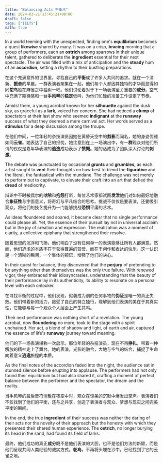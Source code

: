 ```yaml
---
title: "Balancing Acts 平衡术"
date: 2024-03-21T13:45:21+08:00
draft: false
tags: ["IELTS"]
math: true
---
```


In a world teeming with the unexpected, finding one's **equilibrium** becomes a quest **likewise** shared by many. It was on a crisp, **bracing** morning that a group of performers, each an **ostrich** among sparrows in their unique talent, gathered to deliberate the **ingredient** essential for their next spectacle. The air was filled with a mix of anticipation and the **steady** hum of an **accordion**, setting a rhythm to their bustling preparations.

在这个充满意外的世界里，寻找自己的**平衡**成了许多人共同的追求。就在一个清新、**振奋**的早晨，一群表演者聚集在一起，他们每个人都因其独特的才华而显得如同**鸵鸟**般在麻雀之中独树一帜。他们讨论着对于下一场表演至关重要的**成分**。空气中充满了期待感和一台**手风琴**的**稳定**低吟，为他们忙碌的准备工作设定了节奏。

Amidst them, a young acrobat known for her **silhouette** against the dusk sky, as graceful as a **lark**, voiced her concern. She had noticed a **clump** of spectators at their last show who seemed **indignant** at the **runaway** success of what they deemed a mere carnival act. Her words served as a **stimulus** for a deep discussion among the troupe.

在他们中间，一位年轻的杂技演员因她在黄昏天空中的**剪影**而闻名，她的身姿优雅如同**云雀**。她表达了自己的担忧，她注意到在上一场演出中，有一**群**观众对他们所谓的仅仅是嘉年华表演的**逃逸**成功表示了**愤慨**。她的话成为了团队深入讨论的**刺激**。

The debate was punctuated by occasional **grunts** and **grumbles**, as each artist sought to **vent** their thoughts on how best to blend the **figurative** and the literal, the fantastical with the mundane. The challenge was not merely to perform but to captivate, to elevate their craft into an art that defied the **dread** of mediocrity.

辩论中不时被偶尔的**咕哝**和**抱怨**打断，每位艺术家都试图**发泄**他们对如何最好地融合**象征性**与字面意义，将奇幻与平凡结合的思考。挑战不仅仅是要表演，还要吸引观众，将他们的技艺提升为一门能够挑战**恐惧**平庸的艺术。

As ideas floundered and soared, it became clear that no single performance could please all. Yet, the essence of their pursuit lay not in universal acclaim but in the joy of creation and expression. The realization was a moment of clarity, a collective epiphany that strengthened their resolve.

随着思想的沉浮和飞扬，他们明白了没有任何单一的表演能够让所有人都满意。然而，他们追求的本质不在于获得普遍的赞誉，而在于创作和表达的快乐。这一认识是一个清晰的瞬间，一个集体的顿悟，增强了他们的决心。

In their quest for balance, they discovered that the **perjury** of pretending to be anything other than themselves was the only true failure. With renewed vigor, they embraced their idiosyncrasies, understanding that the beauty of their performance lay in its authenticity, its ability to resonate on a personal level with each onlooker.

在寻找平衡的过程中，他们发现，假装成为别的任何事物的**伪证**是唯一的真正失败。他们带着新的活力，接受了自己的特立独行，理解到他们表演的美在于其真实性，它能够与每一个观众个人层面上产生共鸣。

Their next performance was nothing short of a revelation. The young acrobat, now **floundering** no more, took to the stage with a spirit unchained. Her act, a blend of shadow and light, of earth and air, captured the essence of life's **runaway** journey toward meaning.

他们的下一场表演堪称一次启示。那位年轻的杂技演员，现在不再**挣扎**，带着一种解放的精神走上了舞台。她的表演，光影的融合，大地与空气的结合，捕捉了生命向着意义**逃逸**旅程的本质。

As the final notes of the accordion faded into the night, the audience sat in stunned silence before erupting into applause. The performers had not only found their equilibrium but had also shared it, crafting a moment of perfect balance between the performer and the spectator, the dream and the reality.

当手风琴的最后音符消散在夜空中时，观众在惊呆的沉默中爆发出掌声。表演者们不仅找到了他们的平衡，还与之共享，创造了表演者与观众、梦想与现实之间完美平衡的瞬间。

In the end, the true **ingredient** of their success was neither the daring of their acts nor the novelty of their approach but the honesty with which they presented their shared human experience. The **ostrich**, no longer burying its head in the sand, had found its field of larks.

最终，他们成功的真正**成分**既不是他们表演的大胆，也不是他们方法的新颖，而是他们呈现共同人类经验的诚实方式。**鸵鸟**，不再将头埋在沙中，已经找到了它的云雀之地。
